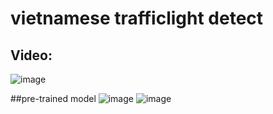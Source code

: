 # vietnamese trafficlight detect
## Video:
![image](https://github.com/tuanthebeginner/trafficlight/assets/88018343/0ce11ae6-9d5d-4097-8403-acceda456eb4)

##pre-trained model
![image](https://github.com/tuanthebeginner/trafficlight/assets/88018343/a5c40060-b227-4254-b8b5-023434a69d64)
![image](https://github.com/tuanthebeginner/trafficlight/assets/88018343/e6cd8afb-af37-46d8-bbfc-88c967d78101)
